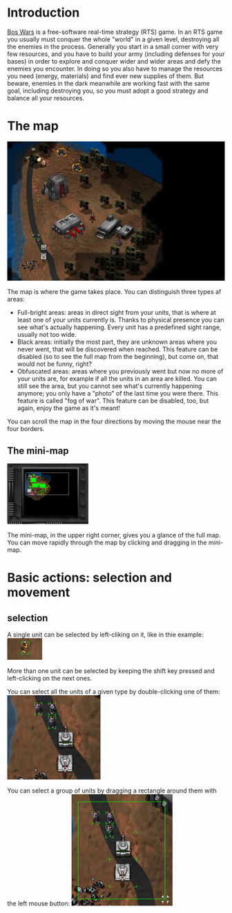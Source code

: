 # Introduction

[Bos Wars](https://www.boswars.org/) is a free-software real-time strategy (RTS) game. In an RTS game you usually must conquer the whole "world" in a given level, destroying all the enemies in the process. Generally you start in a small corner with very few resources, and you have to build your army (including defenses for your bases) in order to explore and conquer wider and wider areas and defy the enemies you encounter. In doing so you also have to manage the resources you need (energy, materials) and find ever new supplies of them. But beware, enemies in the dark meanwhile are working fast with the same goal, including destroying you, so you must adopt a good strategy and balance all your resources.

# The map

![Game map](pics/map/map.png "Example of game map")

The map is where the game takes place. You can distinguish three types af areas:
- Full-bright areas: areas in direct sight from your units, that is where at least one of your units currently is. Thanks to physical presence you can see what's actually happening. Every unit has a predefined sight range, usually not too wide.
- Black areas: initially the most part, they are unknown areas where you never went, that will be discovered when reached. This feature can be disabled (so to see the full map from the beginning), but come on, that would not be funny, right?
- Obfuscated areas: areas where you previously went but now no more of your units are, for example if all the units in an area are killed. You can still see the area, but you cannot see what's currently happening anymore; you only have a "photo" of the last time you were there. This feature is called "fog of war". This feature can be disabled, too, but again, enjoy the game as it's meant!

You can scroll the map in the four directions by moving the mouse near the four borders.

## The mini-map

![Mini-map](pics/map/minimap.png "Example of mini-map")

The mini-map, in the upper right corner, gives you a glance of the full map. You can move rapidly through the map by clicking and dragging in the mini-map.

# Basic actions: selection and movement

## selection

A single unit can be selected by left-cliking on it, like in thie example:
![Single selection](pics/map/select1.png "Single selection")

More than one unit can be selected by keeping the shift key pressed and left-clicking on the next ones.

You can select all the units of a given type by double-clicking one of them:
![Selection by type](pics/map/select2.png "Selection by type")

You can select a group of units by dragging a rectangle around them with the left mouse button:
![Rectangular selection](pics/map/select3.png "Selection by dragging a rectangle")

